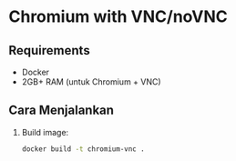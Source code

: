 # Chromium with VNC/noVNC

## Requirements
- Docker
- 2GB+ RAM (untuk Chromium + VNC)

## Cara Menjalankan
1. Build image:
   ```bash
   docker build -t chromium-vnc .
